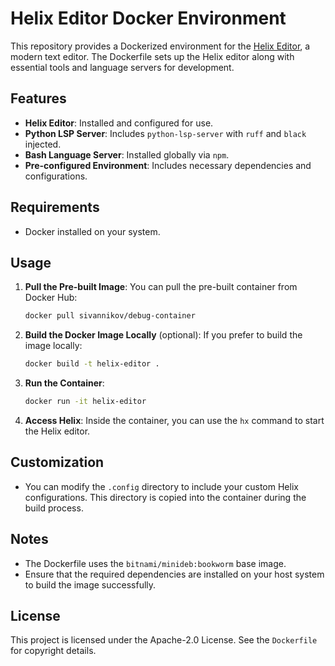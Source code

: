 # Helix Editor Docker Environment

This repository provides a Dockerized environment for the [Helix Editor](https://helix-editor.com/), a modern text editor. The Dockerfile sets up the Helix editor along with essential tools and language servers for development.

## Features

- **Helix Editor**: Installed and configured for use.
- **Python LSP Server**: Includes `python-lsp-server` with `ruff` and `black` injected.
- **Bash Language Server**: Installed globally via `npm`.
- **Pre-configured Environment**: Includes necessary dependencies and configurations.

## Requirements

- Docker installed on your system.

## Usage

1. **Pull the Pre-built Image**:
   You can pull the pre-built container from Docker Hub:
   ```bash
   docker pull sivannikov/debug-container
   ```

2. **Build the Docker Image Locally** (optional):
   If you prefer to build the image locally:
   ```bash
   docker build -t helix-editor .
   ```

3. **Run the Container**:
   ```bash
   docker run -it helix-editor
   ```

4. **Access Helix**:
   Inside the container, you can use the `hx` command to start the Helix editor.

## Customization

- You can modify the `.config` directory to include your custom Helix configurations. This directory is copied into the container during the build process.

## Notes

- The Dockerfile uses the `bitnami/minideb:bookworm` base image.
- Ensure that the required dependencies are installed on your host system to build the image successfully.

## License

This project is licensed under the Apache-2.0 License. See the `Dockerfile` for copyright details.
